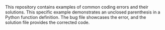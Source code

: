 This repository contains examples of common coding errors and their solutions. This specific example demonstrates an unclosed parenthesis in a Python function definition.  The bug file showcases the error, and the solution file provides the corrected code.